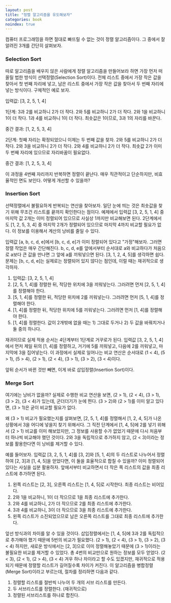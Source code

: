 ```yaml
---
layout: post
title: "정렬 알고리즘을 유도해보자"
categories: book
noindex: true
---
```


컴퓨터 프로그래밍을 하면 절대로 빠뜨릴 수 없는 것이 정렬 알고리즘이다. 그 중에서 잘 알려진 3개를 간단히 살펴보자.

### Selection Sort

따로 알고리즘을 배우지 않은 사람에게 정렬 알고리즘을 만들어보라 하면 가장 먼저 떠올릴 법한 방식이 선택정렬(Selection Sort)이다. 전체 리스트 중에서 가장 작은 값을 찾아서 첫 번째 자리에 넣고, 남은 리스트 중에서 가장 작은 값을 찾아서 두 번째 자리에 넣는 방식이다. 구체적인 예로 보자.

입력값: [3, 2, 5, 1, 4]

1단계: 3과 2를 비교하니 2가 더 작다. 2와 5를 비교하니 2가 더 작다. 2와 1을 비교하니 1이 더 작다. 1과 4를 비교하니 1이 더 작다. 최솟값은 1이므로, 3과 1의 자리를 바꾼다.

중간 결과: [1, 2, 5, 3, 4]

2단계: 첫째 자리는 확정되었으니 이제는 두 번째 값을 찾자. 2와 5를 비교하니 2가 더 작다. 2와 3을 비교하니 2가 더 작다. 2와 4를 비교하니 2가 더 작다. 최솟값 2가 이미 두 번째 자리에 있으므로 자리바꿈이 필요없다.

중간 결과: [1, 2, 5, 3, 4]

이 과정을 4번째 자리까지 반복하면 정렬이 끝난다. 매우 직관적이고 단순하지만, 비효율적인 면도 보인다. 어떻게 개선할 수 있을까?

### Insertion Sort

선택정렬에서 불필요하게 반복되는 연산을 찾아보자. 일단 눈에 띄는 것은 최솟값을 찾기 위해 무조건 리스트를 끝까지 확인한다는 점이다. 예제에서 입력값 [3, 2, 5, 1, 4] 중 마지막 값 2개는 이미 정렬되어 있으므로 사실상 1까지만 비교해보면 된다. 2단계에서도 [1, 2, 5, 3, 4] 중 마지막 2개가 정렬되어 있으므로 마지막 4까지 비교할 필요가 없다. 이 정보를 이용해서 계산의 낭비를 줄일 수 있다.

입력값 [a, b, c, d, e]에서 [b, c, d, e]가 이미 정렬되어 있다고 "가정"해보자. 그러면 정렬 작업은 매우 간단해진다. b, c, d, e를 앞에서부터 순서대로 a와 비교하다가 처음으로 a보다 큰 값을 만나면 그 앞에 a를 끼워넣으면 된다. [3, 1, 2, 4, 5]를 생각하면 쉽다. 문제는 [b, c, d, e]는 실제로는 정렬되어 있지 않다는 점인데, 이럴 때는 재귀적으로 생각하자.

1. 입력값: [3, 2, 5, 1, 4]
2. [2, 5, 1, 4]를 정렬한 뒤, 적당한 위치에 3을 끼워넣는다. 그러려면 먼저 [2, 5, 1, 4]를 정렬해야 한다.
3. [5, 1, 4]를 정렬한 뒤, 적당한 위치에 2를 끼워넣는다. 그러려면 먼저 [5, 1, 4]를 정렬해야 한다.
4. [1, 4]를 정렬한 뒤, 적당한 위치에 5를 끼워넣는다. 그러려면 먼저 [1, 4]를 정렬해야 한다.
5. [1, 4]를 정렬한다. 값이 2개밖에 없을 때는 1) 그대로 두거나 2) 두 값을 바꿔치거나 둘 중의 하나다.

재귀이므로 실제 적용 순서는 4단계부터 1단계로 거꾸로가 된다. 입력값 [3, 2, 5, 1, 4]에서 먼저 제일 뒤의 [1, 4]를 정렬하고, 거기에 5를 끼워넣고, 다음에 2를 끼워넣고, 마지막에 3을 집어넣는다. 이 과정에서 실제로 일어나는 비교 연산은 순서대로 (1 < 4), (5 > 1), (5 > 4), (2 > 1), (2 < 4), (3 > 1), (3 > 2), (3 < 4)이다. 

앞뒤 순서가 바뀐 것만 빼면, 이게 바로 삽입정렬(Insertion Sort)이다.

### Merge Sort

여기에는 낭비가 없을까? 실제로 수행한 비교 연산을 보면, (2 > 1), (2 < 4), (3 > 1), (3 > 2), (3 < 4)가 있는데, 군더더기가 눈에 띈다. (3 > 2)와 (2 > 1)를 이미 알고 있다면, (3 > 1)은 굳이 비교할 필요가 없다.

왜 (3 > 1) 비교가 필요했는지를 살펴보면, [2, 5, 1, 4]를 정렬해서 [1, 2, 4, 5]가 나온 상황에서 3을 어디에 넣을지 찾기 위해서다. 그 직전 단계에서 [1, 4, 5]에 2를 넣기 위해서 (2 > 1) 비교를 이미 해보았지만, 그 정보를 사용할 수가 없었기 때문에 다시 처음부터 하나씩 비교해야 했던 것이다. 2와 3을 독립적으로 추가하지 않고, (2 < 3)이라는 정보를 활용한다면 이 낭비를 제거할 수 있다.

예를 들어보자. 입력값 [3, 2, 5, 1, 4]를 [3, 2]와 [5, 1, 4]의 두 리스트로 나누어서 정렬하여 [2, 3]과 [1, 4, 5]을 얻었다면,
이 둘을 효율적으로 합칠 수 있을까? 이미 정렬되어 있다는 사실을 십분 활용하자. 앞에서부터 비교하면서 더 작은 쪽 리스트의 값을 최종 리스트에 추가하면 된다.

1. 왼쪽 리스트는 [2, 3], 오른쪽 리스트는 [1, 4, 5]로 시작한다. 최종 리스트는 비어있다.
1. 2와 1을 비교하니, 1이 더 작으므로 1을 최종 리스트에 추가한다.
1. 2와 4를 비교하니, 2가 더 작으므로 2를 최종 리스트에 추가한다.
1. 3과 4를 비교하니, 3이 더 작으므로 3을 최종 리스트에 추가한다.
1. 왼쪽 리스트가 소진되었으므로 남은 오른쪽 리스트를 그대로 최종 리스트에 추가한다.

앞선 방식과의 차이를 알 수 있을 것이다. 삽입정렬에서는 [1, 4, 5]에 3과 2를 독립적으로 추가해야 했기 때문에 5번의 비교가 필요했다. (2 > 1), (2 < 4), (3 > 1), (3 > 2), (3 < 4)
하지만, 새로운 방식에서는 [2, 3]으로 이미 정렬해놓았기 때문에 (3 > 1)이라는 불필요한 비교를 제거할 수 있었다. 총 4번의 비교만으로 원하는 정보를 모두 얻었다. (2 < 3), (2 < 1), (2 > 4), (3 < 4)
겨우 하나 차이라고 할 수도 있겠지만, 재귀적으로 적용되기 때문에 정렬할 리스트가 길어질수록 차이가 커진다. 이 알고리즘을 병합정렬(Merge Sort)이라고 부르는데, 절차를 정리하면 다음과 같다.

1. 정렬할 리스트를 절반씩 나누어 두 개의 서브 리스트를 만든다.
2. 두 서브리스트를 정렬한다. (재귀적으로)
3. 정렬된 서브리스트를 하나로 합친다.